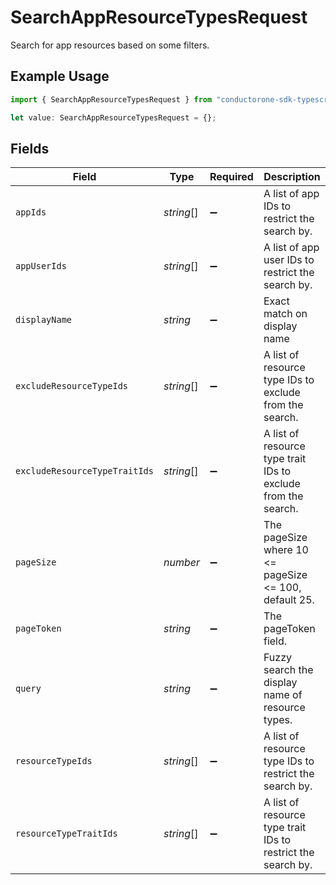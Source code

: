 # SearchAppResourceTypesRequest

Search for app resources based on some filters.

## Example Usage

```typescript
import { SearchAppResourceTypesRequest } from "conductorone-sdk-typescript/sdk/models/shared";

let value: SearchAppResourceTypesRequest = {};
```

## Fields

| Field                                                         | Type                                                          | Required                                                      | Description                                                   |
| ------------------------------------------------------------- | ------------------------------------------------------------- | ------------------------------------------------------------- | ------------------------------------------------------------- |
| `appIds`                                                      | *string*[]                                                    | :heavy_minus_sign:                                            | A list of app IDs to restrict the search by.                  |
| `appUserIds`                                                  | *string*[]                                                    | :heavy_minus_sign:                                            | A list of app user IDs to restrict the search by.             |
| `displayName`                                                 | *string*                                                      | :heavy_minus_sign:                                            | Exact match on display name                                   |
| `excludeResourceTypeIds`                                      | *string*[]                                                    | :heavy_minus_sign:                                            | A list of resource type IDs to exclude from the search.       |
| `excludeResourceTypeTraitIds`                                 | *string*[]                                                    | :heavy_minus_sign:                                            | A list of resource type trait IDs to exclude from the search. |
| `pageSize`                                                    | *number*                                                      | :heavy_minus_sign:                                            | The pageSize where 10 <= pageSize <= 100, default 25.         |
| `pageToken`                                                   | *string*                                                      | :heavy_minus_sign:                                            | The pageToken field.                                          |
| `query`                                                       | *string*                                                      | :heavy_minus_sign:                                            | Fuzzy search the display name of resource types.              |
| `resourceTypeIds`                                             | *string*[]                                                    | :heavy_minus_sign:                                            | A list of resource type IDs to restrict the search by.        |
| `resourceTypeTraitIds`                                        | *string*[]                                                    | :heavy_minus_sign:                                            | A list of resource type trait IDs to restrict the search by.  |